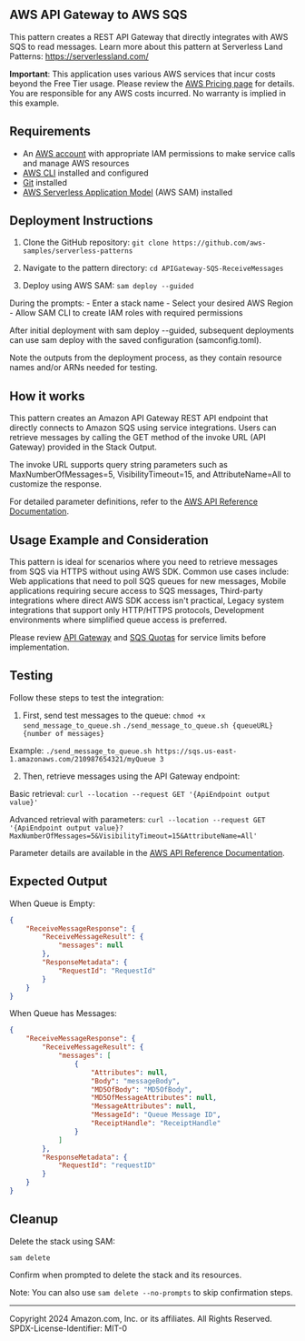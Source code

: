 ## AWS API Gateway to AWS SQS

This pattern creates a REST API Gateway that directly integrates with AWS SQS to read messages.
Learn more about this pattern at Serverless Land Patterns: https://serverlessland.com/

**Important**: This application uses various AWS services that incur costs beyond the Free Tier usage. Please review the [AWS Pricing page](https://aws.amazon.com/pricing/) for details. You are responsible for any AWS costs incurred. No warranty is implied in this example.

## Requirements

- An [AWS account](https://portal.aws.amazon.com/gp/aws/developer/registration/index.html) with appropriate IAM permissions to make service calls and manage AWS resources
- [AWS CLI](https://docs.aws.amazon.com/cli/latest/userguide/install-cliv2.html) installed and configured
- [Git](https://git-scm.com/book/en/v2/Getting-Started-Installing-Git) installed
- [AWS Serverless Application Model](https://docs.aws.amazon.com/serverless-application-model/latest/developerguide/serverless-sam-cli-install.html) (AWS SAM) installed

## Deployment Instructions

1. Clone the GitHub repository:
```git clone https://github.com/aws-samples/serverless-patterns```

2. Navigate to the pattern directory:
```cd APIGateway-SQS-ReceiveMessages```

3. Deploy using AWS SAM:
```sam deploy --guided```

During the prompts:
    - Enter a stack name
    - Select your desired AWS Region
    - Allow SAM CLI to create IAM roles with required permissions

After initial deployment with sam deploy --guided, subsequent deployments can use sam deploy with the saved configuration (samconfig.toml).

Note the outputs from the deployment process, as they contain resource names and/or ARNs needed for testing.

## How it works

This pattern creates an Amazon API Gateway REST API endpoint that directly connects to Amazon SQS using service integrations. Users can retrieve messages by calling the GET method of the invoke URL (API Gateway) provided in the Stack Output.

The invoke URL supports query string parameters such as MaxNumberOfMessages=5, VisibilityTimeout=15, and AttributeName=All to customize the response.

For detailed parameter definitions, refer to the [AWS API Reference Documentation](https://docs.aws.amazon.com/AWSSimpleQueueService/latest/APIReference/API_ReceiveMessage.html).

## Usage Example and Consideration

This pattern is ideal for scenarios where you need to retrieve messages from SQS via HTTPS without using AWS SDK. Common use cases include:
Web applications that need to poll SQS queues for new messages, Mobile applications requiring secure access to SQS messages, Third-party integrations where direct AWS SDK access isn't practical, Legacy system integrations that support only HTTP/HTTPS protocols, Development environments where simplified queue access is preferred.

Please review [API Gateway](https://docs.aws.amazon.com/apigateway/latest/developerguide/limits.html) and [SQS Quotas](https://docs.aws.amazon.com/AWSSimpleQueueService/latest/SQSDeveloperGuide/sqs-quotas.html) for service limits before implementation.

## Testing

Follow these steps to test the integration:

1. First, send test messages to the queue:
    ```chmod +x send_message_to_queue.sh```
    ```./send_message_to_queue.sh {queueURL} {number of messages}```

Example:
```./send_message_to_queue.sh https://sqs.us-east-1.amazonaws.com/210987654321/myQueue 3```

2. Then, retrieve messages using the API Gateway endpoint:

Basic retrieval:
```curl --location --request GET '{ApiEndpoint output value}'```

Advanced retrieval with parameters:
```curl --location --request GET '{ApiEndpoint output value}?MaxNumberOfMessages=5&VisibilityTimeout=15&AttributeName=All'```

Parameter details are available in the [AWS API Reference Documentation](
https://docs.aws.amazon.com/AWSSimpleQueueService/latest/APIReference/API_ReceiveMessage.html).

## Expected Output

When Queue is Empty:
```json
{
    "ReceiveMessageResponse": {
        "ReceiveMessageResult": {
            "messages": null
        },
        "ResponseMetadata": {
            "RequestId": "RequestId"
        }
    }
}
```

When Queue has Messages:
```json
{
    "ReceiveMessageResponse": {
        "ReceiveMessageResult": {
            "messages": [
                {
                    "Attributes": null,
                    "Body": "messageBody",
                    "MD5OfBody": "MD5OfBody",
                    "MD5OfMessageAttributes": null,
                    "MessageAttributes": null,
                    "MessageId": "Queue Message ID",
                    "ReceiptHandle": "ReceiptHandle"
                }
            ]
        },
        "ResponseMetadata": {
            "RequestId": "requestID"
        }
    }
}
```

## Cleanup

Delete the stack using SAM:
```
sam delete
```

Confirm when prompted to delete the stack and its resources.

Note: You can also use `sam delete --no-prompts` to skip confirmation steps.

---

Copyright 2024 Amazon.com, Inc. or its affiliates. All Rights Reserved.
SPDX-License-Identifier: MIT-0
